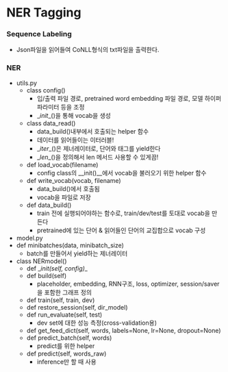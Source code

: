 # NER Tagging

### Sequence Labeling

- Json파일을 읽어들여 CoNLL형식의 txt파일을 출력한다.

### NER

- utils.py
  - class config()
    - 입/출력 파일 경로, pretrained word embedding 파일 경로, 모델 하이퍼 파라미터 등을 조정
    - \__init__()을 통해 vocab을 생성
  - class data_read()
    - data_build()내부에서 호출되는 helper 함수
    - 데이터를 읽어들이는 이터러블!
    - \__iter__()은 제너레이터로, 단어와 태그를 yield한다
    - \__len__()을 정의해서 len 메서드 사용할 수 있게끔!
  - def load_vocab(filename)
    - config class의 \__init()__에서 vocab을 불러오기 위한 helper 함수
  - def write_vocab(vocab, filename)
    - data_build()에서 호출됨
    - vocab을 파일로 저장
  - def data_build()
    - train 전에 실행되어야하는 함수로, train/dev/test를 토대로 vocab을 만든다
    - pretrained에 있는 단어 & 읽어들인 단어의 교집합으로 vocab 구성
-  model.py
  - def minibatches(data, minibatch_size)	
    - batch를 만들어서 yield하는 제너레이터	
  - class NERmodel()
    - def \__init(self, config)__
    - def build(self)
      - placeholder, embedding, RNN구조, loss, optimizer, session/saver을 포함한 그래프 정의
    - def train(self, train, dev)
    - def restore_session(self, dir_model)
    - def run_evaluate(self, test)
      - dev set에 대한 성능 측정(cross-validation용)
    - def get_feed_dict(self, words, labels=None, lr=None, dropout=None)
    - def predict_batch(self, words)
      - predict를 위한 helper
    - def predict(self, words_raw)
      - inference만 할 때 사용
